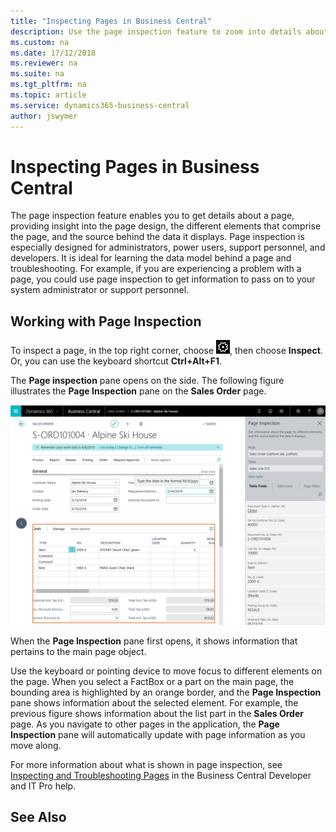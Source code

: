 ```yaml
---
title: "Inspecting Pages in Business Central"
description: Use the page inspection feature to zoom into details about the page design and data source. Page inspector is ideal for troubleshooting issues with your data. 
ms.custom: na
ms.date: 17/12/2018
ms.reviewer: na
ms.suite: na
ms.tgt_pltfrm: na
ms.topic: article
ms.service: dynamics365-business-central
author: jswymer
---
```

# Inspecting Pages in Business Central

The page inspection feature enables you to get details about a page, providing insight into the page design, the different elements that comprise the page, and the source behind the data it displays. Page inspection is especially designed for administrators, power users, support personnel, and developers. It is ideal for learning the data model behind a page and troubleshooting. For example, if you are experiencing a problem with a page, you could use page inspection to get information to pass on to your system administrator or support personnel.

<!-- 
Page inspection helps you:

- Learn the data model behind a page.
- Discover pages and parts that can be reused in you application design.
- Troubleshoot data issues without having to perform tasks like copying the production database, viewing the entire source table, or digging into SQL.
- Debug the application, complementing [Designer](devenv-inclient-designer.md).
-->

## Working with Page Inspection

To inspect a page, in the top right corner, choose ![Settings icon](media/ui-experience/settings_icon_small.png), then choose **Inspect**. Or, you can use the keyboard shortcut **Ctrl+Alt+F1**.

The **Page inspection** pane opens on the side. The following figure illustrates the **Page Inspection** pane on the **Sales Order** page.

![Page Inspection](media/page-inspection-example.png)

When the **Page Inspection** pane first opens, it shows information that pertains to the main page object.

Use the keyboard or pointing device to move focus to different elements on the page. When you select a FactBox or a part on the main page, the bounding area is highlighted by an orange border, and the **Page Inspection** pane shows information about the selected element. For example, the previous figure shows information about the list part in the **Sales Order** page. As you navigate to other pages in the application, the **Page Inspection** pane will automatically update with page information as you move along.

For more information about what is shown in page inspection, see [Inspecting and Troubleshooting Pages](https://docs.microsoft.com/en-us/dynamics365/business-central/dev-itpro/developer/properties/devenv-pagetype-property) in the Business Central Developer and IT Pro help.

<!--
## What Page Inspection Shows

In short, the page inspection pane shows the information for the main page or sub-page in a part, the page's source table (if any) and fields, extensions that affect the page, and current filters applied to the page. The following sections describe details about what is shown.

### [Page](#tab/page)

The **Page** field shows information about the main page or a selected (highlighted) sub-page in a part. The field shows the following information:

- The name, as specifed by its [Name property](https://docs.microsoft.com/en-us/dynamics365/business-central/dev-itpro/developer/properties/devenv-name-property)
- The ID as specifed by the [ID property](https://docs.microsoft.com/en-us/dynamics365/business-central/dev-itpro/developer/properties/devenv-id-property).
- The type, as specified by the [PageType property](https://docs.microsoft.com/en-us/dynamics365/business-central/dev-itpro/developer/properties/devenv-pagetype-property).


#### Elements shown with limited information  

- Role Center pages
    
    If a page has the type Role Center, the **Table** field does not appear. Because the Role Center consists of several parts, there is no more information shown. To see more details, select the different parts that make up the Role Center.

- Report request pages and previews

    If you open a report request page or preview for inspection, the only information that is shown in the Page Inspection pane is the report's name and ID.

- System parts, such as Links or Notes, and parts containing charts.


### [Table](#tab/table)

If the page is associated with a source table, the **Table** field displays information about the source table of the main page or the selected page in a part, as specified by the page's [SourceTable property](https://docs.microsoft.com/en-us/dynamics365/business-central/dev-itpro/developer/properties/devenv-sourcetable-property). The **Table** field shows the following information:

- The name, as specifed by its [Name property](https://docs.microsoft.com/en-us/dynamics365/business-central/dev-itpro/developer/properties/devenv-name-property)
- The ID as specifed by the [ID property](https://docs.microsoft.com/en-us/dynamics365/business-central/dev-itpro/developer/properties/devenv-id-property).


#### View Table

If a page has a source table, the **View table** link is available. This  link will open the table in a separate browser window, allowing you to see all records and fields in the table.

> [!NOTE]
> To view a table, you must read permission on the table and direct execute permission on the system object **1350 Run table**. This is granted by in permission set on your user account. For more information, see [Managing Users and Permissions](ui-how-users-permissions.md) 

### [Table Fields](#tab/tablefields)

The **Table Fields** tab displays information about all fields in the source table for the current record, including those fields that do not appear on the page.

![Page Inspection](media/page-inspection-table-fields.png)

Each field is shown with the following information:

- Field name as specified by the [Name property](https://docs.microsoft.com/en-us/dynamics365/business-central/dev-itpro/developer/properties/devenv-name-property).
- Field number as specified by the [Field No property](https://docs.microsoft.com/en-us/dynamics365/business-central/dev-itpro/developer/properties/devenv-field-no.-property).
- Data type as specified by the [Data Type property](https://docs.microsoft.com/en-us/dynamics365/business-central/dev-itpro/developer/properties/devenv-data-type-property).
- If the field is a primary key, it is indicated by **PK**. A primary is  specified by the [Key property](https://docs.microsoft.com/en-us/dynamics365/business-central/dev-itpro/developer/properties/devenv-key-property).
- Value of the field.

#### What field information is not shown

- Page fields that are not bound to the source table by the [SourceExp property](https://docs.microsoft.com/en-us/dynamics365/business-central/dev-itpro/developer/properties/devenv-sourceexpr-property)
- Fields in temporary tables.
- The value of fields that have a data type of blob, byte, media, or mediaset.

## [Extensions](#tab/extensions)

The **Extensions** tab displays extensions that are installed on the tenant and affect the selected page or its source table.

![Page Inspection](media/page-inspection-extensions.png)

Except for the type, the data that is shown is defined in the extension's app.json file during development. For more information, see [App.json](https://docs.microsoft.com/en-us/dynamics365/business-central/dev-itpro/developer/devenv-json-files#Appjson).

There are four different types:

- **Adds page** indicates that the extensions adds the page object.
- **Extends page** indicates that the extension modifies the page, like adding a field, and action, or code. In AL, this is specified by a page extension object.
- **Adds table** indicates that the extensions adds the table object.
- **Extends table** indicates that the extension modifies the source table, like adding a field or code. In AL, this is specified by a table extension object.  

## [Page Filters](#tab/pagefilters)

The **Page Filters** tab displays the current filters used on the current page. This includes filters that are set by code, list Views, or defined by the user in the Filter pane of the page.

![Page Inspection](media/page-inspection-page-filters.png)

The following table describes the different filter types.

|Type|Description|
|----|-----------|
|UserFilters|Filter that is defined by the client user via the Filter pane (see [Filtering](ui-enter-criteria-filters.md#Filtering)) or defined in code using filter methods like [SETFILTER](https://docs.microsoft.com/en-us/dynamics365/business-central/dev-itpro/developer/methods-auto/table/table-setfilter-method) or [SETRANGE](https://docs.microsoft.com/en-us/dynamics365/business-central/dev-itpro/developer/methods-auto/table/table-setrange-method).|
|TableViewFilter|Filters that is defined on the page by the [SourceTableView property](https://docs.microsoft.com/en-us/dynamics365/business-central/dev-itpro/developer/properties/devenv-sourcetableview-property)|
|SubFormLinkFilters|Filter that is defined by the [SubPageLink property](https://docs.microsoft.com/en-us/dynamics365/business-central/dev-itpro/developer/properties/devenv-subpagelink-property) on the `part` control that contains the sub-page.|
|FormViewFilters|Filter that is defined by [RunPageView property](https://docs.microsoft.com/en-us/dynamics365/business-central/dev-itpro/developer/properties/devenv-runpageview-property) of the action that opens the page.|
-->
## See Also  
